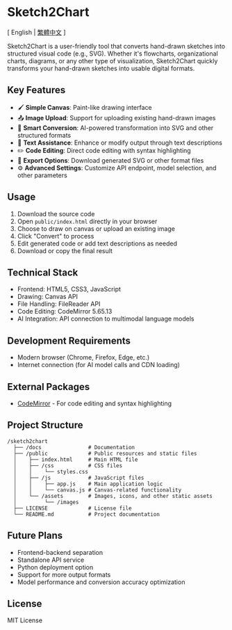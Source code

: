 # Sketch2Chart

[ English | [繁體中文](docs/README.zh-TW.md) ]

Sketch2Chart is a user-friendly tool that converts hand-drawn sketches into structured visual code (e.g., SVG). Whether it's flowcharts, organizational charts, diagrams, or any other type of visualization, Sketch2Chart quickly transforms your hand-drawn sketches into usable digital formats.

## Key Features

- 🖌️ **Simple Canvas**: Paint-like drawing interface
- 📤 **Image Upload**: Support for uploading existing hand-drawn images
- 🔄 **Smart Conversion**: AI-powered transformation into SVG and other structured formats
- 📝 **Text Assistance**: Enhance or modify output through text descriptions
- ✏️ **Code Editing**: Direct code editing with syntax highlighting
- 💾 **Export Options**: Download generated SVG or other format files
- ⚙️ **Advanced Settings**: Customize API endpoint, model selection, and other parameters

## Usage

1. Download the source code
2. Open `public/index.html` directly in your browser
3. Choose to draw on canvas or upload an existing image
4. Click "Convert" to process
5. Edit generated code or add text descriptions as needed
6. Download or copy the final result

## Technical Stack

- Frontend: HTML5, CSS3, JavaScript
- Drawing: Canvas API
- File Handling: FileReader API
- Code Editing: CodeMirror 5.65.13
- AI Integration: API connection to multimodal language models

## Development Requirements

- Modern browser (Chrome, Firefox, Edge, etc.)
- Internet connection (for AI model calls and CDN loading)

## External Packages

- [CodeMirror](https://codemirror.net/) - For code editing and syntax highlighting

## Project Structure

```
/sketch2chart
  ├── /docs               # Documentation
  ├── /public             # Public resources and static files
  │    ├── index.html     # Main HTML file
  │    ├── /css           # CSS files
  │    │    └── styles.css
  │    ├── /js            # JavaScript files
  │    │    ├── app.js    # Main application logic
  │    │    └── canvas.js # Canvas-related functionality
  │    └── /assets        # Images, icons, and other static assets
  │         └── /images   
  ├── LICENSE             # License file
  └── README.md           # Project documentation
```

## Future Plans

- Frontend-backend separation
- Standalone API service
- Python deployment option
- Support for more output formats
- Model performance and conversion accuracy optimization

## License

MIT License 